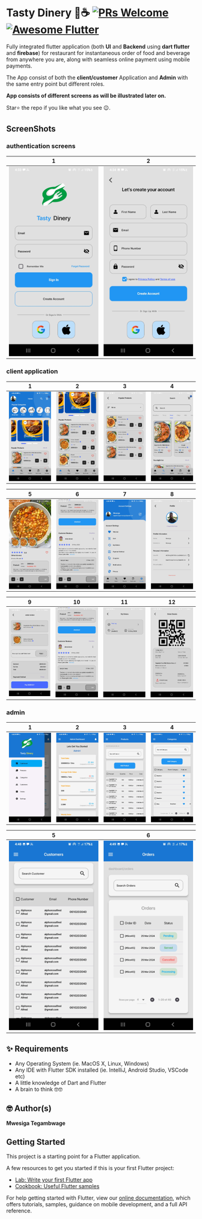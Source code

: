 # Tasty Dinery 🍔☕️ [![PRs Welcome](https://img.shields.io/badge/PRs-welcome-brightgreen.svg?style=flat-square)](http://makeapullrequest.com) <a href="https://github.com/Solido/awesome-flutter"><img alt="Awesome Flutter" src="https://img.shields.io/badge/Awesome-Flutter-blue.svg?longCache=true&style=flat-square" /></a>


Fully integrated flutter application (both **UI** and **Backend** using **dart flutter** and **firebase**) for restaurant for instantaneous order of food and beverage from anywhere you are, along with seamless online payment using mobile payments. 


The App consist of both the **client/customer** Application and **Admin** with the same entry point but different roles.


**App consists of different screens as will be illustrated later on.**  


Star⭐ the repo if you like what you see 😉.  
<!-- [![Twitter Follow](https://img.shields.io/twitter/follow/iamjideguru.svg?style=social)](https://twitter.com/iamjideguru) -->


## ScreenShots


### authentication screens


| 1 | 2|
|------|-------|
|<img src="assets/screenshots/01_login.jpg" width="400">|<img src="assets/screenshots/02_reg.jpg" width="400">|

### client application


| 1 | 2| 3 | 4|
|------|-------|------|-------|
|<img src="assets/screenshots/04_home_one.jpg" width="150">|<img src="assets/screenshots/04_home_two.jpg" width="150">|<img src="assets/screenshots/05_popular.jpg" width="150">|<img src="assets/screenshots/06_search_one.jpg" width="150">|


| 5 | 6| 7 | 8|
|------|-------|------|-------|
|<img src="assets/screenshots/09_product_detail_one.jpg" width="150">|<img src="assets/screenshots/09_product_detail_two.jpg" width="150">|<img src="assets/screenshots/07_settings.jpg" width="150">|<img src="assets/screenshots/08_profile.jpg" width="150">|


| 9 | 10| 11 | 12|
|------|-------|------|-------|
|<img src="assets/screenshots/10_checkout_one.jpg" width="150">|<img src="assets/screenshots/09_product_detail_two.jpg" width="150">|<img src="assets/screenshots/11_orders.jpg" width="150">|<img src="assets/screenshots/11_orders_detail.jpg" width="150">|



### admin


| 1 | 2| 3 | 4|
|------|-------|------|-------|
|<img src="assets/screenshots/00_admin_drawer.jpg" width="150">|<img src="assets/screenshots/01_admin_dashboard.jpg" width="150">|<img src="assets/screenshots/02_admin_product.jpg" width="150">|<img src="assets/screenshots/03_admin_categories.jpg" width="150">|



| 5 | 6|
|------|-------|
|<img src="assets/screenshots/04_admin_customers.jpg" width="400">|<img src="assets/screenshots/05_admin_orders.jpg" width="400">|


## ✨ Requirements
* Any Operating System (ie. MacOS X, Linux, Windows)
* Any IDE with Flutter SDK installed (ie. IntelliJ, Android Studio, VSCode etc)
* A little knowledge of Dart and Flutter
* A brain to think 🤓🤓

## 🤓 Author(s)
**Mwesiga Tegambwage** 

## Getting Started

This project is a starting point for a Flutter application.

A few resources to get you started if this is your first Flutter project:

- [Lab: Write your first Flutter app](https://flutter.io/docs/get-started/codelab)
- [Cookbook: Useful Flutter samples](https://flutter.io/docs/cookbook)

For help getting started with Flutter, view our 
[online documentation](https://flutter.io/docs), which offers tutorials, 
samples, guidance on mobile development, and a full API reference.